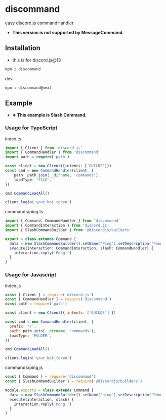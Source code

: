 # discommand

easy discord.js commandHandler

- **This version is not supported by MessageCommand.**

## Installation

- this is for discord.js@13

```sh
npm i discommand
```

dev

```sh
npm i discommand@next
```

## Example

- **※ This example is Slash Command.**

### Usage for TypeScript

index.ts

```ts
import { Client } from 'discord.js'
import { CommandHandler } from 'discommand'
import path = require('path')

const client = new Client({intents: ['GUILDS']})
const cmd = new CommandHandler(client, {
    path: path.join(__dirname, 'commands'),
    loadType: 'FILE',
})

cmd.CommandLoadAll()

client.login('your_bot_token')
```

commands/ping.ts

```ts
import { Command, CommandHandler } from 'discommand'
import { CommandInteraction } from 'discord.js'
import { SlashCommandBuilder } from '@discordjs/builders'

export = class extends Command {
  data = new SlashCommandBuilder().setName('Ping').setDescription('Pong!')
  execute(interaction: CommandInteraction, slash: CommandHandler) {
    interaction.reply('Pong!')
  }
}
```

### Usage for Javascript

index.js

```js
const { Client } = require('discord.js')
const { CommandHandler } = require('discommand')
const path = require('path')

const client = new Client({ intents: ['GUILDS'] })

const cmd = new CommandHandler(client, {
  prefix: '!',
  path: path.join(__dirname, 'commands'),
  loadType: 'FOLDER',
})

cmd.CommandLoadAll()

client.login('your_bot_token')
```

commands/ping.js

```js
const { Command } = require('discommand')
const { SlashCommandBuilder } = require('@discordjs/builders')

module.exports = class extends Command {
  data = new SlashCommandBuilder().setName('ping').setDescription('Pong!')
  execute(interaction, slash) {
    interaction.reply('Pong!')
  }
}
```
